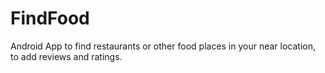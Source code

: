 # FindFood
Android App to find restaurants or other food places in your near location, to add reviews and ratings.
